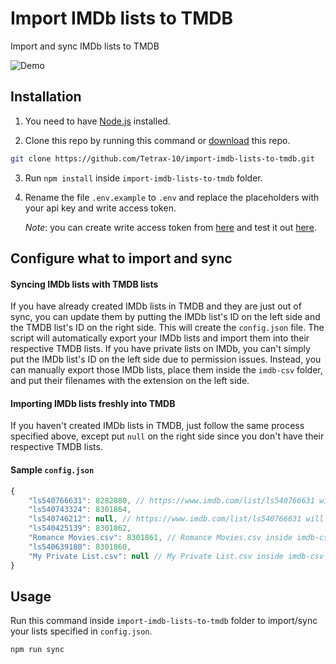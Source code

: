 # Import IMDb lists to TMDB

Import and sync IMDb lists to TMDB

![Demo](https://raw.githubusercontent.com/Tetrax-10/import-imdb-lists-to-tmdb/master/assets/demo.gif)

## Installation

1. You need to have [Node.js](https://nodejs.org/) installed.

2. Clone this repo by running this command or [download](https://github.com/Tetrax-10/import-imdb-lists-to-tmdb/archive/refs/heads/main.zip) this repo.

```sh
git clone https://github.com/Tetrax-10/import-imdb-lists-to-tmdb.git
```

3. Run `npm install` inside `import-imdb-lists-to-tmdb` folder.

4. Rename the file `.env.example` to `.env` and replace the placeholders with your api key and write access token.

    _Note_: you can create write access token from [here](http://dev.travisbell.com/play/v4_auth.html) and test it out [here](http://dev.travisbell.com/play/v4_list.html).

## Configure what to import and sync

#### Syncing IMDb lists with TMDB lists

If you have already created IMDb lists in TMDB and they are just out of sync, you can update them by putting the IMDb list's ID on the left side and the TMDB list's ID on the right side. This will create the `config.json` file. The script will automatically export your IMDb lists and import them into their respective TMDB lists. If you have private lists on IMDb, you can't simply put the IMDb list's ID on the left side due to permission issues. Instead, you can manually export those IMDb lists, place them inside the `imdb-csv` folder, and put their filenames with the extension on the left side.

#### Importing IMDb lists freshly into TMDB

If you haven't created IMDb lists in TMDB, just follow the same process specified above, except put `null` on the right side since you don't have their respective TMDB lists.

#### Sample `config.json`

```js
{
    "ls540766631": 8282880, // https://www.imdb.com/list/ls540766631 will be synced with https://www.themoviedb.org/list/8282880
    "ls540743324": 8301864,
    "ls540746212": null, // https://www.imdb.com/list/ls540766631 will be imported to a new TMDB list
    "ls540425139": 8301862,
    "Romance Movies.csv": 8301861, // Romance Movies.csv inside imdb-csv folder will be synced with https://www.themoviedb.org/list/8301861
    "ls540639180": 8301860,
    "My Private List.csv": null // My Private List.csv inside imdb-csv folder will be imported to a new TMDB list
}
```

## Usage

Run this command inside `import-imdb-lists-to-tmdb` folder to import/sync your lists specified in `config.json`.

```sh
npm run sync
```
